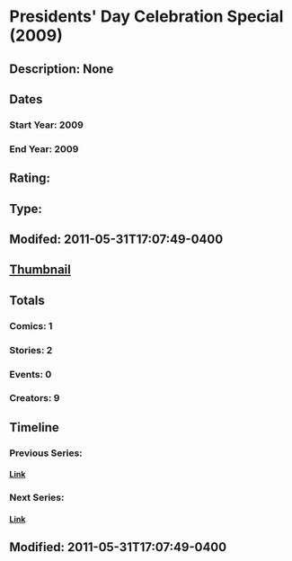 # Presidents' Day Celebration Special (2009)
## Description: None
## Dates
### Start Year: 2009
### End Year: 2009
## Rating: 
## Type: 
## Modifed: 2011-05-31T17:07:49-0400
## [Thumbnail](http://i.annihil.us/u/prod/marvel/i/mg/b/a0/4bb53bc5ad370.jpg)
## Totals
### Comics: 1
### Stories: 2
### Events: 0
### Creators: 9
## Timeline
### Previous Series: 
#### [Link]()
### Next Series: 
#### [Link]()
## Modified: 2011-05-31T17:07:49-0400